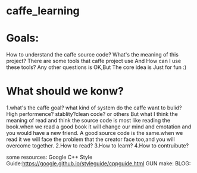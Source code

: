 # caffe_learning
# Goals:
How to understand the caffe source code? 
What's the meaning of this project?
There are some tools that caffe project use And How can I use these tools? 
Any other questions is OK,But The core idea is Just for fun :)

# What should we konw?
1.what's the caffe goal?
  what kind of system do the caffe want to bulid? High performence? stablity?clean code? or others 
But what I think the meaning of read and think the source code is most like reading the book.when we read a good book it will 
change our mind and emotation and you would have a new friend. A good source code is the same.when we read it we will face the 
problem that the creator face too,and you will overcome together.
2.How to read?
3.How to learn?
4.How to contruibute?

some resources:
Google C++ Style Guide:https://google.github.io/styleguide/cppguide.html
GUN make:
BLOG:
